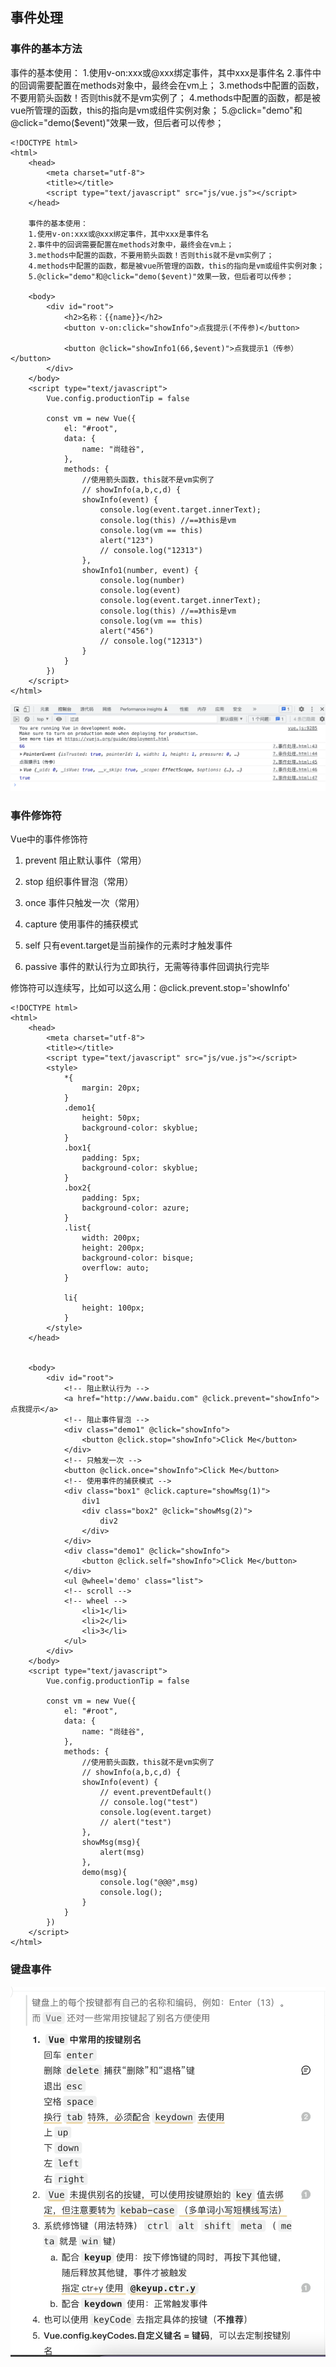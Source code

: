 ## 事件处理

### 事件的基本方法

事件的基本使用：
	1.使用v-on:xxx或@xxx绑定事件，其中xxx是事件名
	2.事件中的回调需要配置在methods对象中，最终会在vm上；
	3.methods中配置的函数，不要用箭头函数！否则this就不是vm实例了；
	4.methods中配置的函数，都是被vue所管理的函数，this的指向是vm或组件实例对象；
	5.@click="demo"和@click="demo($event)"效果一致，但后者可以传参；

```
<!DOCTYPE html>
<html>
	<head>
		<meta charset="utf-8">
		<title></title>
		<script type="text/javascript" src="js/vue.js"></script>
	</head>

	事件的基本使用：
	1.使用v-on:xxx或@xxx绑定事件，其中xxx是事件名
	2.事件中的回调需要配置在methods对象中，最终会在vm上；
	3.methods中配置的函数，不要用箭头函数！否则this就不是vm实例了；
	4.methods中配置的函数，都是被vue所管理的函数，this的指向是vm或组件实例对象；
	5.@click="demo"和@click="demo($event)"效果一致，但后者可以传参；

	<body>
		<div id="root">
			<h2>名称：{{name}}</h2>
			<button v-on:click="showInfo">点我提示(不传参)</button>

			<button @click="showInfo1(66,$event)">点我提示1（传参）</button>
		</div>
	</body>
	<script type="text/javascript">
		Vue.config.productionTip = false

		const vm = new Vue({
			el: "#root",
			data: {
				name: "尚硅谷",
			},
			methods: {
				//使用箭头函数，this就不是vm实例了
				// showInfo(a,b,c,d) {
				showInfo(event) {
					console.log(event.target.innerText);
					console.log(this) //==》this是vm
					console.log(vm == this)
					alert("123")
					// console.log("12313")
				},
				showInfo1(number, event) {
					console.log(number)
					console.log(event)
					console.log(event.target.innerText);
					console.log(this) //==》this是vm
					console.log(vm == this)
					alert("456")
					// console.log("12313")
				}
			}
		})
	</script>
</html>

```

![image-20221025204925428](./7.Vue%E6%A0%B8%E5%BF%83%20%E4%BA%8B%E4%BB%B6%E5%A4%84%E7%90%86.assets/image-20221025204925428-6702167.png)

### 事件修饰符

Vue中的事件修饰符

1. prevent 阻止默认事件（常用）

2. stop 组织事件冒泡（常用）

3. once 事件只触发一次（常用）

4. capture 使用事件的捕获模式

5. self 只有event.target是当前操作的元素时才触发事件

6. passive 事件的默认行为立即执行，无需等待事件回调执行完毕

修饰符可以连续写，比如可以这么用：@click.prevent.stop='showInfo'

```
<!DOCTYPE html>
<html>
	<head>
		<meta charset="utf-8">
		<title></title>
		<script type="text/javascript" src="js/vue.js"></script>
		<style>
			*{
				margin: 20px;
			}
			.demo1{
				height: 50px;
				background-color: skyblue;
			}
			.box1{
				padding: 5px;
				background-color: skyblue;
			}
			.box2{
				padding: 5px;
				background-color: azure;
			}
			.list{
				width: 200px;
				height: 200px;
				background-color: bisque;
				overflow: auto;
			}
				
			li{
				height: 100px;
			}
		</style>
	</head>

	
	<body>
		<div id="root">
			<!-- 阻止默认行为 -->
			<a href="http://www.baidu.com" @click.prevent="showInfo">点我提示</a>
			<!-- 阻止事件冒泡 -->
			<div class="demo1" @click="showInfo">
				<button @click.stop="showInfo">Click Me</button>
			</div>
			<!-- 只触发一次 -->
			<button @click.once="showInfo">Click Me</button>
			<!-- 使用事件的捕获模式 -->
			<div class="box1" @click.capture="showMsg(1)">
				div1
				<div class="box2" @click="showMsg(2)">
					div2
				</div>
			</div>
			<div class="demo1" @click="showInfo">
				<button @click.self="showInfo">Click Me</button>
			</div>
			<ul @wheel='demo' class="list"> 
			<!-- scroll -->
			<!-- wheel -->
				<li>1</li>
				<li>2</li>
				<li>3</li>
			</ul>
		</div>
	</body>
	<script type="text/javascript">
		Vue.config.productionTip = false

		const vm = new Vue({
			el: "#root",
			data: {
				name: "尚硅谷",
			},
			methods: {
				//使用箭头函数，this就不是vm实例了
				// showInfo(a,b,c,d) {
				showInfo(event) {
					// event.preventDefault()
					// console.log("test")
					console.log(event.target)
					// alert("test")
				},
				showMsg(msg){
					alert(msg)
				},
				demo(msg){
					console.log("@@@",msg)
					console.log();
				}
			}
		})
	</script>
</html>

```

### 键盘事件

![image-20221025212838288](./7.Vue%E6%A0%B8%E5%BF%83%20%E4%BA%8B%E4%BB%B6%E5%A4%84%E7%90%86.assets/image-20221025212838288-6704519.png)
